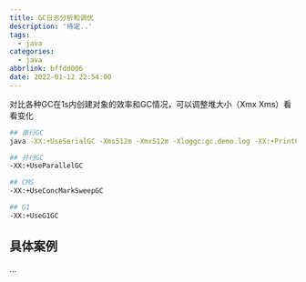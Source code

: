 ```yaml
---
title: GC日志分析和调优
description: '待定..'
tags:
  - java
categories:
  - java
abbrlink: bffdd006
date: 2022-01-12 22:54:00
---
```


[案例类位置]: https://github.com/qypone/learn/blob/main/src/main/java/com/qypone/learn/gc/GCLogAnalysis.java

对比各种GC在1s内创建对象的效率和GC情况，可以调整堆大小（Xmx Xms）看看变化

```sh
## 串行GC
java -XX:+UseSerialGC -Xms512m -Xmx512m -Xloggc:gc.demo.log -XX:+PrintGCDetails -XX:+PrintGCDateStamps GCLogAnalysis

## 并行GC
-XX:+UseParallelGC

## CMS
-XX:+UseConcMarkSweepGC

## G1
-XX:+UseG1GC
```

## 具体案例

...
